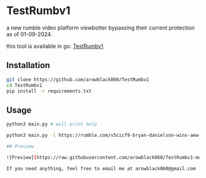 # TestRumbv1
a new rumble video platform viewbotter bypassing their current protection as of 01-09-2024.

this tool is available in go: [TestRumbv1](https://github.com/arowblack060/TestRumbv1-main)

## Installation

```sh
git clone https://github.com/arowblack060/TestRumbv1
cd TestRumbv1
pip install -r requirements.txt
```

## Usage

```sh
python3 main.py # will print help

python3 main.py -l https://rumble.com/v5cicf9-bryan-danielson-wins-aew-aew-all-in-2024-results-match-grades.html -b 300 ```

## Preview

![Preview](https://raw.githubusercontent.com/arowblack060/TestRumbv1-main/main/assets/preview.gif)

If you need anything, feel free to email me at arowblack060@gmail.com

